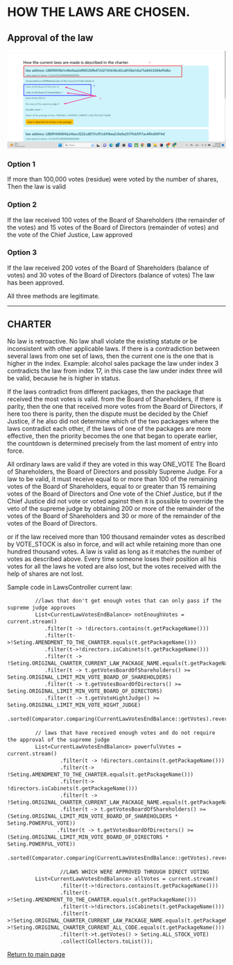 # HOW THE LAWS ARE CHOSEN.

## Approval of the law
![approval of the law](../screenshots/approval_of_the_lawEng.png)

### Option 1
If more than 100,000 votes (residue) were voted by the number of shares,
Then the law is valid

### Option 2
If the law received 100 votes of the Board of Shareholders (the remainder of the votes) and
15 votes of the Board of Directors (remainder of votes) and the vote of the Chief Justice,
Law approved

### Option 3
If the law received 200 votes of the Board of Shareholders (balance of votes)
and 30 votes of the Board of Directors (balance of votes)
The law has been approved.

All three methods are legitimate.
_____

## CHARTER
No law is retroactive. No law shall violate the existing statute or be inconsistent with
other applicable laws. If there is a contradiction between several laws from one set of laws,
then the current one is the one that is higher in the index. Example: alcohol sales package
the law under index 3 contradicts the law from index 17, in this case the law under index three will be valid,
because he is higher in status.

If the laws contradict from different packages, then the package that received the most votes is valid.
from the Board of Shareholders, if there is parity, then the one that received more votes from the Board of Directors, if here too
there is parity, then the dispute must be decided by the Chief Justice, if he also did not determine which of the two packages
where the laws contradict each other, if the laws of one of the packages are more effective, then the priority becomes
the one that began to operate earlier, the countdown is determined precisely from the last moment of entry into force.

All ordinary laws are valid if they are voted in this way ONE_VOTE The Board of Shareholders, the Board of Directors and possibly
Supreme Judge. For a law to be valid, it must receive equal to or more than 100 of the remaining votes of the Board of Shareholders,
equal to or greater than 15 remaining votes of the Board of Directors and One vote of the Chief Justice, but if the Chief Justice did not vote or voted against
then it is possible to override the veto of the supreme judge by obtaining 200 or more of the remainder of the votes of the Board of Shareholders and 30 or more of the remainder of the votes of the Board of Directors.

or if the law received more than 100 thousand remainder votes as described by VOTE_STOCK is also in force, and will
act while retaining more than one hundred thousand votes.
A law is valid as long as it matches the number of votes as described above. Every time someone loses their position
all his votes for all the laws he voted are also lost, but the votes received with the help of shares are not lost.

Sample code in LawsController current law:
````
         //laws that don't get enough votes that can only pass if the supreme judge approves
         List<CurrentLawVotesEndBalance> notEnoughVotes = current.stream()
            .filter(t -> !directors.contains(t.getPackageName()))
            .filter(t->!Seting.AMENDMENT_TO_THE_CHARTER.equals(t.getPackageName()))
            .filter(t->!directors.isCabinets(t.getPackageName()))
            .filter(t -> !Seting.ORIGINAL_CHARTER_CURRENT_LAW_PACKAGE_NAME.equals(t.getPackageName()))
            .filter(t -> t.getVotesBoardOfShareholders() >= Seting.ORIGINAL_LIMIT_MIN_VOTE_BOARD_OF_SHAREHOLDERS)
            .filter(t -> t.getVotesBoardOfDirectors() >= Seting.ORIGINAL_LIMIT_MIN_VOTE_BOARD_OF_DIRECTORS)
            .filter(t -> t.getVoteHightJudge() >= Seting.ORIGINAL_LIMIT_MIN_VOTE_HIGHT_JUDGE)
            .sorted(Comparator.comparing(CurrentLawVotesEndBalance::getVotes).reversed()).collect(Collectors.toList());

         // laws that have received enough votes and do not require the approval of the supreme judge
         List<CurrentLawVotesEndBalance> powerfulVotes = current.stream()
                 .filter(t -> !directors.contains(t.getPackageName()))
                 .filter(t-> !Seting.AMENDMENT_TO_THE_CHARTER.equals(t.getPackageName()))
                 .filter(t-> !directors.isCabinets(t.getPackageName()))
                 .filter(t -> !Seting.ORIGINAL_CHARTER_CURRENT_LAW_PACKAGE_NAME.equals(t.getPackageName()))
                 .filter(t -> t.getVotesBoardOfShareholders() >= (Seting.ORIGINAL_LIMIT_MIN_VOTE_BOARD_OF_SHAREHOLDERS * Seting.POWERFUL_VOTE))
                .filter(t -> t.getVotesBoardOfDirectors() >= (Seting.ORIGINAL_LIMIT_MIN_VOTE_BOARD_OF_DIRECTORS * Seting.POWERFUL_VOTE))
                .sorted(Comparator.comparing(CurrentLawVotesEndBalance::getVotes).reversed()).collect(Collectors.toList());
               
                 //LAWS WHICH WERE APPROVED THROUGH DIRECT VOTING
         List<CurrentLawVotesEndBalance> allVotes = current.stream()
                 .filter(t->!directors.contains(t.getPackageName()))
                 .filter(t->!Seting.AMENDMENT_TO_THE_CHARTER.equals(t.getPackageName()))
                 .filter(t->!directors.isCabinets(t.getPackageName()))
                 .filter(t->!Seting.ORIGINAL_CHARTER_CURRENT_LAW_PACKAGE_NAME.equals(t.getPackageName())).filter(t->!Seting.ORIGINAL_CHARTER_CURRENT_ALL_CODE.equals(t.getPackageName()))
                 .filter(t->t.getVotes() > Seting.ALL_STOCK_VOTE)
                 .collect(Collectors.toList());

````

[Return to main page](../documentationEng/documentationEng.md)